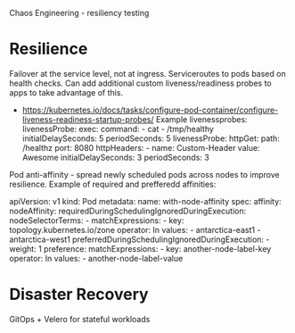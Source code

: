 Chaos Engineering - resiliency testing

# Resilience

Failover at the service level, not at ingress. Serviceroutes to pods based on health checks. Can add additional custom liveness/readiness probes to apps to take advantage of this.
- https://kubernetes.io/docs/tasks/configure-pod-container/configure-liveness-readiness-startup-probes/
Example livenessprobes:
    livenessProbe:
      exec:
        command:
        - cat
        - /tmp/healthy
      initialDelaySeconds: 5
      periodSeconds: 5
    livenessProbe:
      httpGet:
        path: /healthz
        port: 8080
        httpHeaders:
        - name: Custom-Header
          value: Awesome
      initialDelaySeconds: 3
      periodSeconds: 3

Pod anti-affinity - spread newly scheduled pods across nodes to improve resilience. Example of required and prefferedd affinities:

apiVersion: v1
kind: Pod
metadata:
  name: with-node-affinity
spec:
  affinity:
    nodeAffinity:
      requiredDuringSchedulingIgnoredDuringExecution:
        nodeSelectorTerms:
        - matchExpressions:
          - key: topology.kubernetes.io/zone
            operator: In
            values:
            - antarctica-east1
            - antarctica-west1
      preferredDuringSchedulingIgnoredDuringExecution:
      - weight: 1
        preference:
          matchExpressions:
          - key: another-node-label-key
            operator: In
            values:
            - another-node-label-value

# Disaster Recovery

GitOps + Velero for stateful workloads